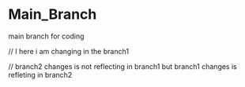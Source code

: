 # Main_Branch
main branch for coding 

// I here i am changing in the branch1

// branch2 changes is not reflecting in 
   branch1 but branch1 changes is refleting in branch2